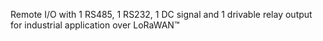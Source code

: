 Remote I/O with 1 RS485, 1 RS232, 1 DC signal and 1 drivable relay output for industrial application over LoRaWAN™